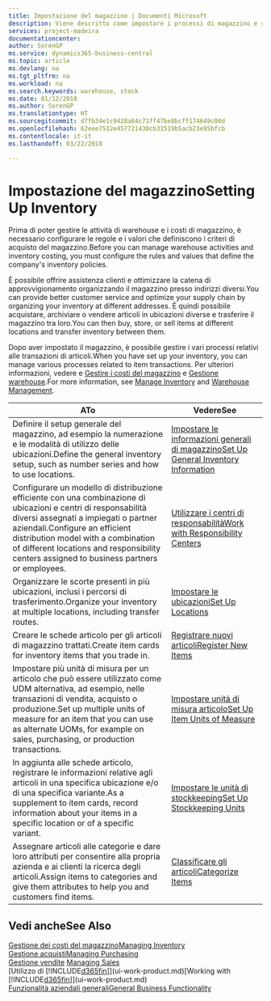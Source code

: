 ```yaml
---
title: Impostazione del magazzino | Documenti Microsoft
description: Viene descritto come impostare i processi di magazzino e stock, inclusi i percorsi di trasferimento e le ubicazioni, come le warehouse.
services: project-madeira
documentationcenter: 
author: SorenGP
ms.service: dynamics365-business-central
ms.topic: article
ms.devlang: na
ms.tgt_pltfrm: na
ms.workload: na
ms.search.keywords: warehouse, stock
ms.date: 01/12/2018
ms.author: SorenGP
ms.translationtype: HT
ms.sourcegitcommit: d7fb34e1c9428a64c71ff47be8bcff174649c00d
ms.openlocfilehash: 62eee7532e457721430cb31519b5acb23e95bfcb
ms.contentlocale: it-it
ms.lasthandoff: 03/22/2018

---
```

# <a name="setting-up-inventory"></a><span data-ttu-id="2db00-103">Impostazione del magazzino</span><span class="sxs-lookup"><span data-stu-id="2db00-103">Setting Up Inventory</span></span>
<span data-ttu-id="2db00-104">Prima di poter gestire le attività di warehouse e i costi di magazzino, è necessario configurare le regole e i valori che definiscono i criteri di acquisto del magazzino.</span><span class="sxs-lookup"><span data-stu-id="2db00-104">Before you can manage warehouse activities and inventory costing, you must configure the rules and values that define the company's inventory policies.</span></span>

<span data-ttu-id="2db00-105">È possibile offrire assistenza clienti e ottimizzare la catena di approvvigionamento organizzando il magazzino presso indirizzi diversi.</span><span class="sxs-lookup"><span data-stu-id="2db00-105">You can provide better customer service and optimize your supply chain by organizing your inventory at different addresses.</span></span> <span data-ttu-id="2db00-106">È quindi possibile acquistare, archiviare o vendere articoli in ubicazioni diverse e trasferire il magazzino tra loro.</span><span class="sxs-lookup"><span data-stu-id="2db00-106">You can then buy, store, or sell items at different locations and transfer inventory between them.</span></span>

<span data-ttu-id="2db00-107">Dopo aver impostato il magazzino, è possibile gestire i vari processi relativi alle transazioni di articoli.</span><span class="sxs-lookup"><span data-stu-id="2db00-107">When you have set up your inventory, you can manage various processes related to item transactions.</span></span> <span data-ttu-id="2db00-108">Per ulteriori informazioni, vedere e [Gestire i costi del magazzino](inventory-manage-inventory.md) e [Gestione warehouse](warehouse-manage-warehouse.md).</span><span class="sxs-lookup"><span data-stu-id="2db00-108">For more information, see [Manage Inventory](inventory-manage-inventory.md) and [Warehouse Management](warehouse-manage-warehouse.md).</span></span>

| <span data-ttu-id="2db00-109">A</span><span class="sxs-lookup"><span data-stu-id="2db00-109">To</span></span> | <span data-ttu-id="2db00-110">Vedere</span><span class="sxs-lookup"><span data-stu-id="2db00-110">See</span></span> |
| --- | --- |
| <span data-ttu-id="2db00-111">Definire il setup generale del magazzino, ad esempio la numerazione e le modalità di utilizzo delle ubicazioni.</span><span class="sxs-lookup"><span data-stu-id="2db00-111">Define the general inventory setup, such as number series and how to use locations.</span></span> |[<span data-ttu-id="2db00-112">Impostare le informazioni generali di magazzino</span><span class="sxs-lookup"><span data-stu-id="2db00-112">Set Up General Inventory Information</span></span>](inventory-how-setup-general.md) |
|<span data-ttu-id="2db00-113">Configurare un modello di distribuzione efficiente con una combinazione di ubicazioni e centri di responsabilità diversi assegnati a impiegati o partner aziendali.</span><span class="sxs-lookup"><span data-stu-id="2db00-113">Configure an efficient distribution model with a combination of different locations and responsibility centers assigned to business partners or employees.</span></span>|[<span data-ttu-id="2db00-114">Utilizzare i centri di responsabilità</span><span class="sxs-lookup"><span data-stu-id="2db00-114">Work with Responsibility Centers</span></span>](inventory-responsibility-centers.md)|
| <span data-ttu-id="2db00-115">Organizzare le scorte presenti in più ubicazioni, inclusi i percorsi di trasferimento.</span><span class="sxs-lookup"><span data-stu-id="2db00-115">Organize your inventory at multiple locations, including transfer routes.</span></span> |[<span data-ttu-id="2db00-116">Impostare le ubicazioni</span><span class="sxs-lookup"><span data-stu-id="2db00-116">Set Up Locations</span></span>](inventory-how-register-new-items.md) |
| <span data-ttu-id="2db00-117">Creare le schede articolo per gli articoli di magazzino trattati.</span><span class="sxs-lookup"><span data-stu-id="2db00-117">Create item cards for inventory items that you trade in.</span></span> |[<span data-ttu-id="2db00-118">Registrare nuovi articoli</span><span class="sxs-lookup"><span data-stu-id="2db00-118">Register New Items</span></span>](inventory-how-register-new-items.md) |
|<span data-ttu-id="2db00-119">Impostare più unità di misura per un articolo che può essere utilizzato come UDM alternativa, ad esempio, nelle transazioni di vendita, acquisto o produzione.</span><span class="sxs-lookup"><span data-stu-id="2db00-119">Set up multiple units of measure for an item that you can use as alternate UOMs, for example on sales, purchasing, or production transactions.</span></span>|[<span data-ttu-id="2db00-120">Impostare unità di misura articolo</span><span class="sxs-lookup"><span data-stu-id="2db00-120">Set Up Item Units of Measure</span></span>](inventory-how-setup-units-of-measure.md)|
|<span data-ttu-id="2db00-121">In aggiunta alle schede articolo, registrare le informazioni relative agli articoli in una specifica ubicazione e/o di una specifica variante.</span><span class="sxs-lookup"><span data-stu-id="2db00-121">As a supplement to item cards, record information about your items in a specific location or of a specific variant.</span></span>|[<span data-ttu-id="2db00-122">Impostare le unità di stockkeeping</span><span class="sxs-lookup"><span data-stu-id="2db00-122">Set Up Stockkeeping Units</span></span>](inventory-how-to-set-up-stockkeeping-units.md)|
| <span data-ttu-id="2db00-123">Assegnare articoli alle categorie e dare loro attributi per consentire alla propria azienda e ai clienti la ricerca degli articoli.</span><span class="sxs-lookup"><span data-stu-id="2db00-123">Assign items to categories and give them attributes to help you and customers find items.</span></span> |[<span data-ttu-id="2db00-124">Classificare gli articoli</span><span class="sxs-lookup"><span data-stu-id="2db00-124">Categorize Items</span></span>](inventory-how-categorize-items.md) |

## <a name="see-also"></a><span data-ttu-id="2db00-125">Vedi anche</span><span class="sxs-lookup"><span data-stu-id="2db00-125">See Also</span></span>
[<span data-ttu-id="2db00-126">Gestione dei costi del magazzino</span><span class="sxs-lookup"><span data-stu-id="2db00-126">Managing Inventory</span></span>](inventory-manage-inventory.md)  
[<span data-ttu-id="2db00-127">Gestione acquisti</span><span class="sxs-lookup"><span data-stu-id="2db00-127">Managing Purchasing</span></span>](purchasing-manage-purchasing.md)  
<span data-ttu-id="2db00-128">[Gestione vendite](sales-manage-sales.md)  </span><span class="sxs-lookup"><span data-stu-id="2db00-128">[Managing Sales](sales-manage-sales.md)  </span></span>  
<span data-ttu-id="2db00-129">[Utilizzo di [!INCLUDE[d365fin](includes/d365fin_md.md)]](ui-work-product.md)</span><span class="sxs-lookup"><span data-stu-id="2db00-129">[Working with [!INCLUDE[d365fin](includes/d365fin_md.md)]](ui-work-product.md)</span></span>  
[<span data-ttu-id="2db00-130">Funzionalità aziendali generali</span><span class="sxs-lookup"><span data-stu-id="2db00-130">General Business Functionality</span></span>](ui-across-business-areas.md)

